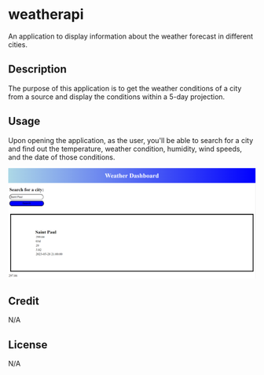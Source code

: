 # weatherapi
An application to display information about the weather forecast in different cities.

## Description

The purpose of this application is to get the weather conditions of a city from a source and display the conditions within a 5-day projection.

## Usage

Upon opening the application, as the user, you'll be able to search for a city and find out the temperature, weather condition, humidity, wind speeds, and the date of those conditions.

![alt text](./assets/images/weatherapiimg.png)

## Credit

N/A

## License

N/A